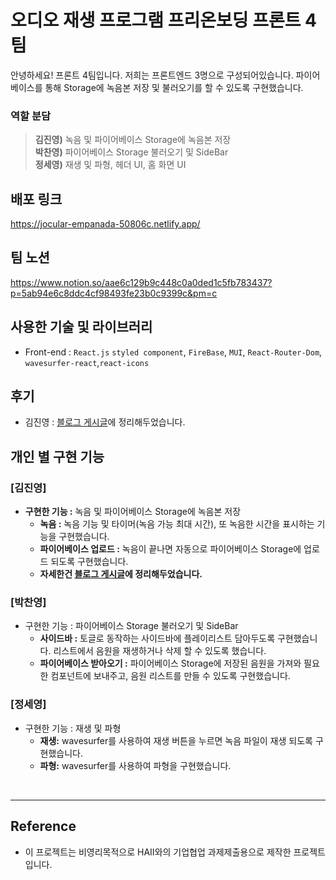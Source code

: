 # 오디오 재생 프로그램 프리온보딩 프론트 4팀

안녕하세요! 프론트 4팀입니다. 저희는 프론트엔드 3명으로 구성되어있습니다.
파이어베이스를 통해 Storage에 녹음본 저장 및 불러오기를 할 수 있도록 구현했습니다.

### 역할 분담

> **김진영)** 녹음 및 파이어베이스 Storage에 녹음본 저장 <br/>  **박찬영)** 파이어베이스 Storage 불러오기 및 SideBar <br/>  **정세영)** 재생 및 파형, 헤더 UI, 홈 화면 UI

## 배포 링크

https://jocular-empanada-50806c.netlify.app/

## 팀 노션

https://www.notion.so/aae6c129b9c448c0a0ded1c5fb783437?p=5ab94e6c8ddc4cf98493fe23b0c9399c&pm=c

## 사용한 기술 및 라이브러리

- Front-end : `React.js` `styled component`, `FireBase`, `MUI`, `React-Router-Dom`, `wavesurfer-react`,`react-icons`

## 후기

- 김진영 : [블로그 게시글](https://velog.io/@jinyoung985/Pre-Onboarding-%EC%98%A4%EB%94%94%EC%98%A4-%EC%9E%AC%EC%83%9D-%ED%94%84%EB%A1%9C%EA%B7%B8%EB%9E%A8-%EB%A7%8C%EB%93%A4%EA%B8%B0)에 정리해두었습니다.

## 개인 별 구현 기능

### [김진영]

- **구현한 기능 :** 녹음 및 파이어베이스 Storage에 녹음본 저장
  - **녹음 :** 녹음 기능 및 타이머(녹음 가능 최대 시간), 또 녹음한 시간을 표시하는 기능을 구현했습니다.
  - **파이어베이스 업로드 :** 녹음이 끝나면 자동으로 파이어베이스 Storage에 업로드 되도록 구현했습니다.
  - **자세한건 [블로그 게시글](https://velog.io/@jinyoung985/Pre-Onboarding-%EC%98%A4%EB%94%94%EC%98%A4-%EC%9E%AC%EC%83%9D-%ED%94%84%EB%A1%9C%EA%B7%B8%EB%9E%A8-%EB%A7%8C%EB%93%A4%EA%B8%B0)에 정리해두었습니다.**
    <br/>

### [박찬영]

- 구현한 기능 : 파이어베이스 Storage 불러오기 및 SideBar
  - **사이드바 :** 토글로 동작하는 사이드바에 플레이리스트 담아두도록 구현했습니다. 리스트에서 음원을 재생하거나 삭제 할 수 있도록 했습니다.
  - **파이어베이스 받아오기 :** 파이어베이스 Storage에 저장된 음원을 가져와 필요한 컴포넌트에 보내주고, 음원 리스트를 만들 수 있도록 구현했습니다.
    <br/>

### [정세영]

- 구현한 기능 : 재생 및 파형
  - **재생:** wavesurfer를 사용하여 재생 버튼을 누르면 녹음 파일이 재생 되도록 구현했습니다.
  - **파형:** wavesurfer를 사용하여 파형을 구현했습니다.

<br/>

---

## Reference

- 이 프로젝트는 비영리목적으로 HAII와의 기업협업 과제제출용으로 제작한 프로젝트입니다.
